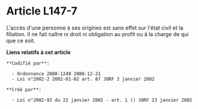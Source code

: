 # Article L147-7

L'accès d'une personne à ses origines est sans effet sur l'état civil et la filiation. Il ne fait naître ni droit ni
obligation au profit ou à la charge de qui que ce soit.

**Liens relatifs à cet article**

	**Codifié par**:

	  - Ordonnance 2000-1249 2000-12-21
	  - Loi n°2002-2 2002-01-02 art. 87 JORF 3 janvier 2002

	**Créé par**:

	  - Loi n°2002-93 du 22 janvier 2002 - art. 1 () JORF 23 janvier 2002

